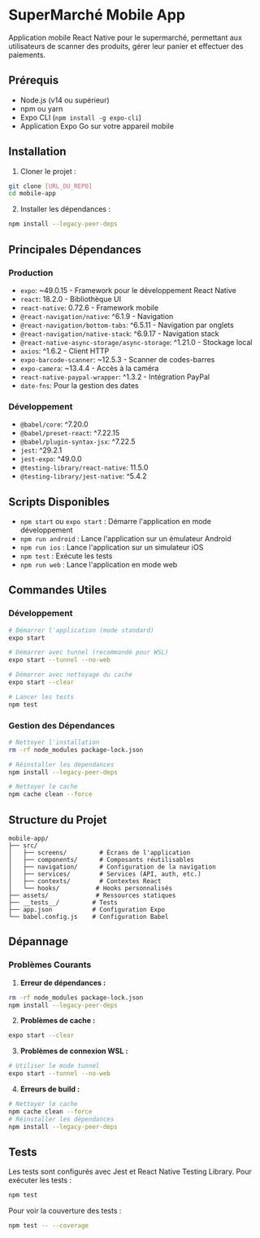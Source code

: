 # SuperMarché Mobile App

Application mobile React Native pour le supermarché, permettant aux utilisateurs de scanner des produits, gérer leur panier et effectuer des paiements.

## Prérequis

- Node.js (v14 ou supérieur)
- npm ou yarn
- Expo CLI (`npm install -g expo-cli`)
- Application Expo Go sur votre appareil mobile

## Installation

1. Cloner le projet :
```bash
git clone [URL_DU_REPO]
cd mobile-app
```

2. Installer les dépendances :
```bash
npm install --legacy-peer-deps
```

## Principales Dépendances

### Production
- `expo`: ~49.0.15 - Framework pour le développement React Native
- `react`: 18.2.0 - Bibliothèque UI
- `react-native`: 0.72.6 - Framework mobile
- `@react-navigation/native`: ^6.1.9 - Navigation
- `@react-navigation/bottom-tabs`: ^6.5.11 - Navigation par onglets
- `@react-navigation/native-stack`: ^6.9.17 - Navigation stack
- `@react-native-async-storage/async-storage`: ^1.21.0 - Stockage local
- `axios`: ^1.6.2 - Client HTTP
- `expo-barcode-scanner`: ~12.5.3 - Scanner de codes-barres
- `expo-camera`: ~13.4.4 - Accès à la caméra
- `react-native-paypal-wrapper`: ^1.3.2 - Intégration PayPal
- `date-fns`: Pour la gestion des dates

### Développement
- `@babel/core`: ^7.20.0
- `@babel/preset-react`: ^7.22.15
- `@babel/plugin-syntax-jsx`: ^7.22.5
- `jest`: ^29.2.1
- `jest-expo`: ^49.0.0
- `@testing-library/react-native`: 11.5.0
- `@testing-library/jest-native`: ^5.4.2

## Scripts Disponibles

- `npm start` ou `expo start` : Démarre l'application en mode développement
- `npm run android` : Lance l'application sur un émulateur Android
- `npm run ios` : Lance l'application sur un simulateur iOS
- `npm test` : Exécute les tests
- `npm run web` : Lance l'application en mode web

## Commandes Utiles

### Développement
```bash
# Démarrer l'application (mode standard)
expo start

# Démarrer avec tunnel (recommandé pour WSL)
expo start --tunnel --no-web

# Démarrer avec nettoyage du cache
expo start --clear

# Lancer les tests
npm test
```

### Gestion des Dépendances
```bash
# Nettoyer l'installation
rm -rf node_modules package-lock.json

# Réinstaller les dépendances
npm install --legacy-peer-deps

# Nettoyer le cache
npm cache clean --force
```

## Structure du Projet

```
mobile-app/
├── src/
│   ├── screens/         # Écrans de l'application
│   ├── components/      # Composants réutilisables
│   ├── navigation/      # Configuration de la navigation
│   ├── services/        # Services (API, auth, etc.)
│   ├── contexts/        # Contextes React
│   └── hooks/          # Hooks personnalisés
├── assets/             # Ressources statiques
├── __tests__/         # Tests
├── app.json           # Configuration Expo
└── babel.config.js    # Configuration Babel
```

## Dépannage

### Problèmes Courants

1. **Erreur de dépendances :**
```bash
rm -rf node_modules package-lock.json
npm install --legacy-peer-deps
```

2. **Problèmes de cache :**
```bash
expo start --clear
```

3. **Problèmes de connexion WSL :**
```bash
# Utiliser le mode tunnel
expo start --tunnel --no-web
```

4. **Erreurs de build :**
```bash
# Nettoyer le cache
npm cache clean --force
# Réinstaller les dépendances
npm install --legacy-peer-deps
```

## Tests

Les tests sont configurés avec Jest et React Native Testing Library. Pour exécuter les tests :

```bash
npm test
```

Pour voir la couverture des tests :
```bash
npm test -- --coverage
```
